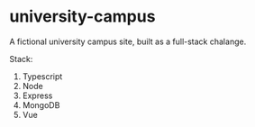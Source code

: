 # university-campus

A fictional university campus site, built as a full-stack chalange.

Stack:

1. Typescript
2. Node
3. Express
4. MongoDB
5. Vue
